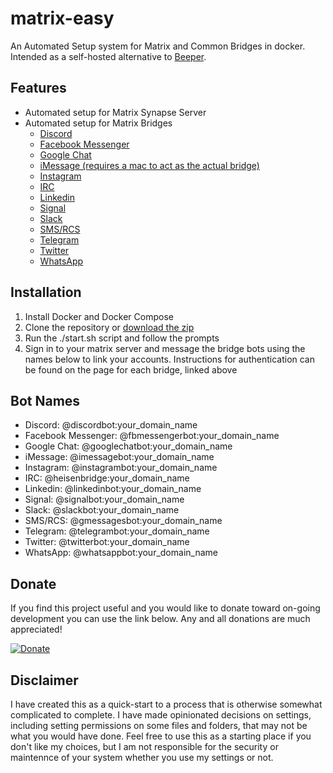 # matrix-easy

An Automated Setup system for Matrix and Common Bridges in docker. Intended as a self-hosted alternative to [Beeper](https://www.beeperhq.com/).

## Features

- Automated setup for Matrix Synapse Server
- Automated setup for Matrix Bridges
  - [Discord](https://github.com/mautrix/discord)
  - [Facebook Messenger](https://github.com/mautrix/meta)
  - [Google Chat](https://github.com/mautrix/googlechat)
  - [iMessage (requires a mac to act as the actual bridge)](https://github.com/mautrix/imessage)
  - [Instagram](https://github.com/mautrix/meta)
  - [IRC](https://github.com/hifi/heisenbridge)
  - [Linkedin](https://github.com/beeper/linkedin)
  - [Signal](https://github.com/mautrix/signal)
  - [Slack](https://github.com/mautrix/slack)
  - [SMS/RCS](https://github.com/mautrix/gmessages)
  - [Telegram](https://github.com/mautrix/telegram)
  - [Twitter](https://github.com/mautrix/twitter)
  - [WhatsApp](https://github.com/mautrix/whatsapp)


## Installation

1. Install Docker and Docker Compose
2. Clone the repository or [download the zip](https://github.com/michaelphagen/matrix-easy)
3. Run the ./start.sh script and follow the prompts
4. Sign in to your matrix server and message the bridge bots using the names below to link your accounts. Instructions for authentication can be found on the page for each bridge, linked above

## Bot Names

- Discord: @discordbot:your_domain_name
- Facebook Messenger: @fbmessengerbot:your_domain_name
- Google Chat: @googlechatbot:your_domain_name
- iMessage: @imessagebot:your_domain_name
- Instagram: @instagrambot:your_domain_name
- IRC: @heisenbridge:your_domain_name
- Linkedin: @linkedinbot:your_domain_name
- Signal: @signalbot:your_domain_name
- Slack: @slackbot:your_domain_name
- SMS/RCS: @gmessagesbot:your_domain_name
- Telegram: @telegrambot:your_domain_name
- Twitter: @twitterbot:your_domain_name
- WhatsApp: @whatsappbot:your_domain_name

## Donate

If you find this project useful and you would like to donate toward on-going development you can use the link below. Any and all donations are much appreciated!

[![Donate](https://img.shields.io/badge/Donate-PayPal-green.svg)](https://paypal.me/michaelphagen)

## Disclaimer

I have created this as a quick-start to a process that is otherwise somewhat complicated to complete. I have made opinionated decisions on settings, including setting permissions on some files and folders, that may not be what you would have done. Feel free to use this as a starting place if you don't like my choices, but I am not responsible for the security or maintennce of your system whether you use my settings or not.
